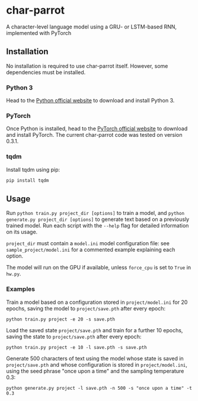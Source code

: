 # char-parrot
A character-level language model using a GRU- or LSTM-based RNN, implemented with PyTorch  

## Installation
No installation is required to use char-parrot itself. However, some dependencies must be installed.  

### Python 3
Head to the [Python official website](https://python.org) to download and install Python 3.

### PyTorch
Once Python is installed, head to the [PyTorch official website](http://pytorch.org) to download and install PyTorch. The current char-parrot code
was tested on version 0.3.1.

### tqdm
Install tqdm using pip:
```bash
pip install tqdm
```

## Usage

Run ```python train.py project_dir [options]``` to train a model, and ```python generate.py project_dir [options]``` to generate text based on a previously trained model. Run each script with the ```--help``` flag for detailed information on its usage.  

```project_dir``` must contain a ```model.ini``` model configuration file: see ```sample_project/model.ini``` for a commented example explaining each option. 

The model will run on the GPU if available, unless ```force_cpu``` is set to ```True``` in ```hw.py```.  

### Examples

Train a model based on a configuration stored in ```project/model.ini``` for 20 epochs, saving the model to ```project/save.pth``` after every epoch:
```
python train.py project -e 20 -s save.pth
```
Load the saved state ```project/save.pth``` and train for a further 10 epochs, saving the state to ```project/save.pth``` after every epoch:
```
python train.py project -e 10 -l save.pth -s save.pth
```
Generate 500 characters of text using the model whose state is saved in ```project/save.pth``` and whose configuration is stored in ```project/model.ini```, using the seed phrase "once upon a time" and the sampling temperature 0.3:
```
python generate.py project -l save.pth -n 500 -s "once upon a time" -t 0.3
```
